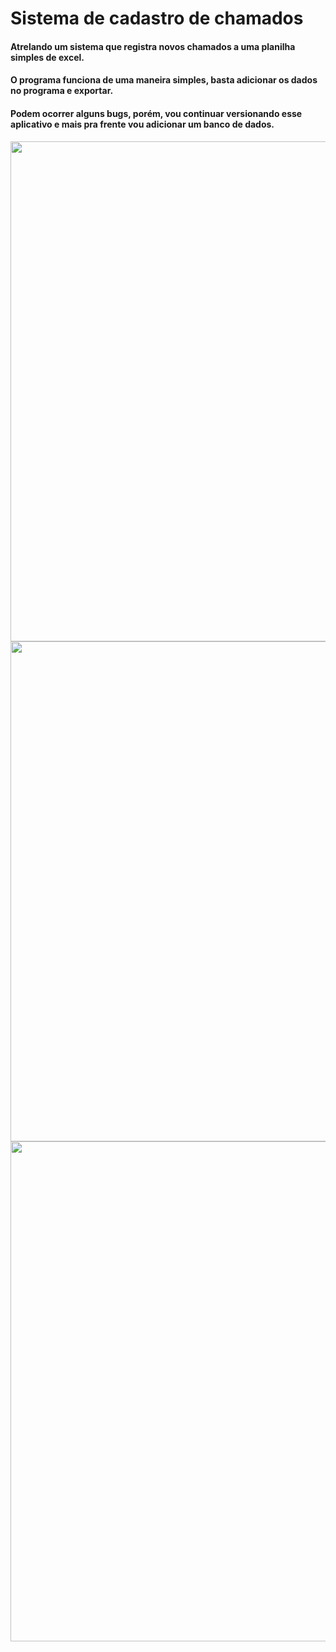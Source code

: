 # Sistema de cadastro de chamados

#### Atrelando um sistema que registra novos chamados a uma planilha simples de excel.


#### O programa funciona de uma maneira simples, basta adicionar os dados no programa e exportar.


#### Podem ocorrer alguns bugs, porém, vou continuar versionando esse aplicativo e mais pra frente vou adicionar um banco de dados.


<div align="center">
<img src='https://raw.githubusercontent.com/viniciuscanutx/sistemadevisitas.py/master/img/screenshots/1.png' width=800px />
 
 
 
  
<div align="center">
<img src='https://raw.githubusercontent.com/viniciuscanutx/sistemadevisitas.py/master/img/screenshots/2.png' width=800px />
  

 
 
<div align="center">
<img src='https://raw.githubusercontent.com/viniciuscanutx/sistemadevisitas.py/master/img/screenshots/3.png' width=800px />
